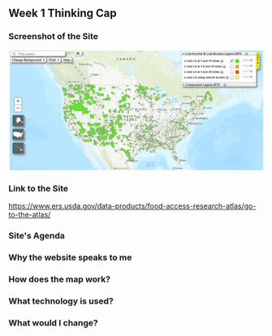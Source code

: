 ## Week 1 Thinking Cap

### Screenshot of the Site
![](https://raw.githubusercontent.com/hanarama/DH151/main/Week%201/FoodDeserts_Map.JPG)

### Link to the Site
https://www.ers.usda.gov/data-products/food-access-research-atlas/go-to-the-atlas/

### Site's Agenda

### Why the website speaks to me

### How does the map work? 

### What technology is used?

### What would I change? 
